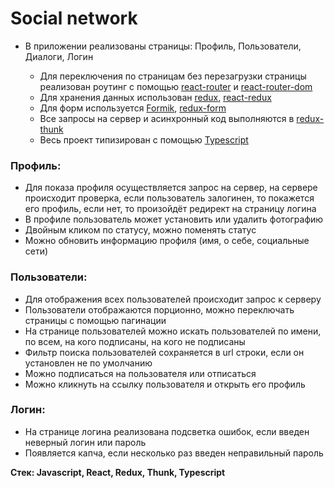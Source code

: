 # Social network

* В приложении реализованы страницы: 
Профиль,
Пользователи,
Диалоги,
Логин


  * Для переключения по страницам без перезагрузки страницы реализован роутинг с помощью [react-router](https://github.com/remix-run/react-router/tree/main/packages/react-router) и [react-router-dom](https://reactrouter.com/en/v6.3.0)
  * Для хранения данных использован [redux](https://redux.js.org/), [react-redux](https://react-redux.js.org/)
  * Для форм используется [Formik](https://formik.org/), [redux-form](https://redux-form.com/8.3.0/docs/gettingstarted.md/)
  * Все запросы на сервер и асинхронный код выполняются в [redux-thunk](https://github.com/reduxjs/redux-thunk)
  * Весь проект типизирован с помощью [Typescript](https://www.typescriptlang.org/docs/handbook/react.html)

### Профиль:
- Для показа профиля осуществляется запрос на сервер, на сервере происходит проверка, если пользователь залогинен, то покажется его профиль, если нет, то произойдёт редирект на страницу логина
- В профиле пользователь может установить или удалить фотографию
- Двойным кликом по статусу, можно поменять статус 
- Можно обновить информацию профиля (имя, о себе, социальные сети)

### Пользователи:
- Для отображения всех пользователей происходит запрос к серверу
- Пользователи отображаются порционно, можно переключать страницы с помощью пагинации
- На странице пользователей можно искать пользователей по имени, по всем, на кого подписаны, на кого не подписаны
- Фильтр поиска пользователей сохраняется в url строки, если он установлен не по умолчанию
- Можно подписаться на пользователя или отписаться
- Можно кликнуть на ссылку пользователя и открыть его профиль


### Логин:
- На странице логина реализована подсветка ошибок, если введен неверный логин или пароль
- Появляется капча, если несколько раз введен неправильный пароль


**Стек: Javascript, React, Redux, Thunk, Typescript**
